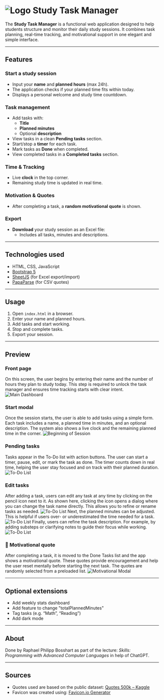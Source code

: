 # ![Logo](assets/images/logo.png) Study Task Manager

The **Study Task Manager** is a functional web application designed to help students structure and monitor their daily study sessions. It combines task planning, real-time tracking, and motivational support in one elegant and simple interface.

---

## Features

### Start a study session
- Input your **name** and **planned hours** (max 24h).
- The application checks if your planned time fits within today.
- Displays a personal welcome and study time countdown.

### Task management
- Add tasks with:
  - **Title**
  - **Planned minutes**
  - Optional **description**
- View tasks in a clean **Pending tasks** section.
- Start/stop a **timer** for each task.
- Mark tasks as **Done** when completed.
- View completed tasks in a **Completed tasks** section.

### Time & Tracking
- Live **clock** in the top corner.
- Remaining study time is updated in real time.

### Motivation & Quotes
- After completing a task, a **random motivational quote** is shown.

### Export
- **Download** your study session as an Excel file:
  - Includes all tasks, minutes and descriptions.
---

## Technologies used

- HTML, CSS, JavaScript
- [Bootstrap 5](https://getbootstrap.com/)
- [SheetJS](https://sheetjs.com/) (for Excel export/import)
- [PapaParse](https://www.papaparse.com/) (for CSV quotes)

---

## Usage

1. Open `index.html` in a browser.
2. Enter your name and planned hours.
3. Add tasks and start working.
4. Stop and complete tasks.
5. Export your session.

---

## Preview

### Front page
On this screen, the user begins by entering their name and the number of hours they plan to study today. This step is required to unlock the task manager and ensures time tracking starts with clear intent.
![Main Dashboard](assets/preview/frontpage.png)

### Start modal
Once the session starts, the user is able to add tasks using a simple form. Each task includes a name, a planned time in minutes, and an optional description. The system also shows a live clock and the remaining planned time in the corner.
![Beginning of Session](assets/preview/beginning.png)

### Pending tasks
Tasks appear in the To-Do list with action buttons. The user can start a timer, pause, edit, or mark the task as done. The timer counts down in real time, helping the user stay focused and on track with their planned duration.
![To-Do List](assets/preview/todo.png)

### Edit tasks
After adding a task, users can edit any task at any time by clicking on the pencil icon next to it. As shown here, clicking the icon opens a dialog where you can change the task name directly. This allows you to refine or rename tasks as needed.
![To-Do List](assets/preview/editTaskName.png)
Next, the planned minutes can be adjusted. This is helpful if users over- or underestimated the time needed for a task.
![To-Do List](assets/preview/editTaskMinutes.png)
Finally, users can refine the task description. For example, by adding substeps or clarifying notes to guide their focus while working.
![To-Do List](assets/preview/editTaskDescription.png)

### 💬 Motivational quote
After completing a task, it is moved to the Done Tasks list and the app shows a motivational quote. These quotes provide encouragement and help the user reset mentally before starting the next task. The quotes are randomly selected from a preloaded list.
![Motivational Modal](assets/preview/quote.png)

---

## Optional extensions

- Add weekly stats dashboard
- Add feature to change "totalPlannedMinutes"
- Tag tasks (e.g. “Math”, “Reading”)
- Add dark mode

---

## About

Done by Raphael Philipp Bosshart as part of the lecture: *Skills: Programming with Advanced Computer Languages* in help of ChatGPT. 

---

## Sources

- Quotes used are based on the public dataset: [Quotes 500k – Kaggle](https://www.kaggle.com/datasets/manann/quotes-500k)  
- Favicon was created using: [Favicon.io Generator](https://favicon.io/favicon-generator/)



